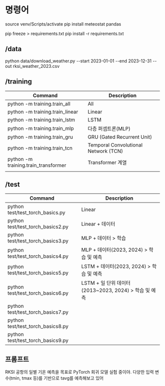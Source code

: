 # 명령어

source venv/Scripts/activate
pip install meteostat pandas

pip freeze > requirements.txt
pip install -r requirements.txt

## /data

python data/download_weather.py --start 2023-01-01 --end 2023-12-31 --out rksi_weather_2023.csv

## /training

| Command                              | Description                          |
| ------------------------------------ | ------------------------------------ |
| python -m training.train_all         | All                                  |
| python -m training.train_linear      | Linear                               |
| python -m training.train_lstm        | LSTM                                 |
| python -m training.train_mlp         | 다층 퍼셉트론(MLP)                   |
| python -m training.train_gru         | GRU (Gated Recurrent Unit)           |
| python -m training.train_tcn         | Temporal Convolutional Network (TCN) |
| python -m training.train_transformer | Transformer 계열                     |
|                                      |                                      |

## /test

| Command                           | Description                                           |
| --------------------------------- | ----------------------------------------------------- |
| python test/test_torch_basics.py  | Linear                                                |
| python test/test_torch_basics2.py | Linear + 데이터                                       |
| python test/test_torch_basics3.py | MLP + 데이터 > 학습                                   |
| python test/test_torch_basics4.py | MLP + 데이터(2023, 2024) > 학습 및 예측               |
| python test/test_torch_basics5.py | LSTM + 데이터(2023, 2024) > 학습 및 예측              |
| python test/test_torch_basics6.py | LSTM + 일 단위 데이터(2013~2023, 2024) > 학습 및 예측 |
| python test/test_torch_basics7.py |                                                       |
| python test/test_torch_basics8.py |                                                       |
| python test/test_torch_basics9.py |                                                       |

## 프롬프트

RKSI 공항의 일별 기온 예측을 목표로 PyTorch 회귀 모델 실험 중이야.
다양한 입력 변수(tmin, tmax 등)를 기반으로 tavg를 예측해보고 있어

